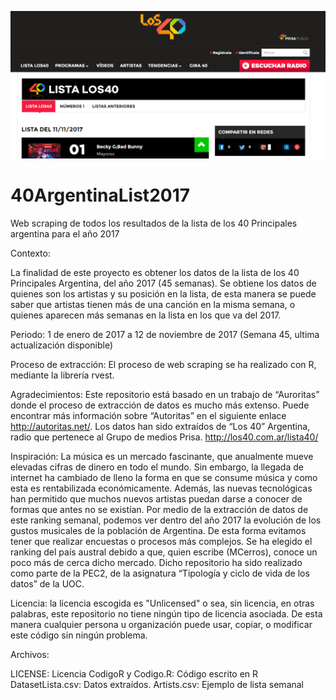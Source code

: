 ![Imagen](https://github.com/MCerros/40ArgentinaList2017/blob/master/40PrincipalesArgentina.png)

# 40ArgentinaList2017
Web scraping de todos los resultados de la lista de los 40 Principales argentina para el año 2017

Contexto:

La finalidad de este proyecto es obtener los datos de la lista de los 40 Principales Argentina, del año 2017 (45 semanas). Se obtiene los datos de quienes son los artistas y su posición en la lista, de esta manera se puede saber que artistas tienen más de una canción en la misma semana, o quienes aparecen más semanas en la lista en los que va del 2017.

Periodo: 1 de enero de 2017 a 12 de noviembre de 2017 (Semana 45, ultima actualización disponible)

Proceso de extracción: El proceso de web scraping se ha realizado con R, mediante la librería rvest.

Agradecimientos: Este repositorio está basado en un trabajo de “Auroritas” donde el proceso de extracción de datos es mucho más extenso. Puede encontrar más información sobre “Autoritas” en el siguiente enlace http://autoritas.net/.
Los datos han sido extraídos de “Los 40” Argentina, radio que pertenece al Grupo de medios Prisa. http://los40.com.ar/lista40/

Inspiración: La música es un mercado fascinante, que anualmente mueve elevadas cifras de dinero en todo el mundo. Sin embargo, la llegada de internet ha cambiado de lleno la forma en que se consume música y como esta es rentabilizada económicamente. Además, las nuevas tecnológicas han permitido que muchos nuevos artistas puedan darse a conocer de formas que antes no se existían. 
Por medio de la extracción de datos de este ranking semanal, podemos ver dentro del año 2017 la evolución de los gustos musicales de la población de Argentina. De esta forma evitamos tener que realizar encuestas o procesos más complejos.
Se ha elegido el ranking del país austral debido a que, quien escribe (MCerros), conoce un poco más de cerca dicho mercado.
Dicho repositorio ha sido realizado como parte de la PEC2, de la asignatura “Tipología y ciclo de vida de los datos” de la UOC.

Licencia: la licencia escogida es "Unlicensed" o sea, sin licencia, en otras palabras, este repositorio no tiene ningún tipo de licencia asociada. De esta manera cualquier persona u organización puede usar, copiar, o modificar este código sin ningún problema.

Archivos:

LICENSE: Licencia
CodigoR y Codigo.R: Código escrito en R
DatasetLista.csv: Datos extraídos.
Artists.csv: Ejemplo de lista semanal
